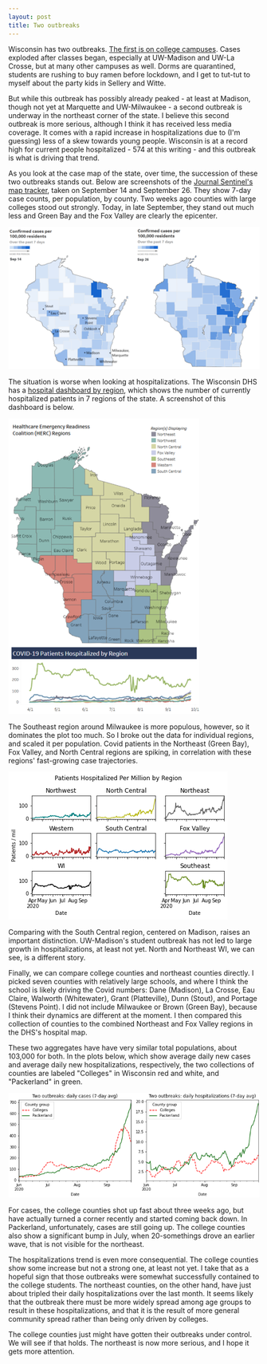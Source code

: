 ```yaml
---
layout: post
title: Two outbreaks
---
```

Wisconsin has two outbreaks. [The first is on college campuses](https://mattbayer.github.io//2020/09/14/wisconsin-colleges/). Cases exploded after classes began, especially at UW-Madison and UW-La Crosse, but at many other campuses as well. Dorms are quarantined, students are rushing to buy ramen before lockdown, and I get to tut-tut to myself about the party kids in Sellery and Witte. 

But while this outbreak has possibly already peaked - at least at Madison, though not yet at Marquette and UW-Milwaukee - a second outbreak is underway in the northeast corner of the state. I believe this second outbreak is more serious, although I think it has received less media coverage. It comes with a rapid increase in hospitalizations due to (I'm guessing) less of a skew towards young people. Wisconsin is at a record high for current people hospitalized - 574 at this writing - and this outbreak is what is driving that trend.

As you look at the case map of the state, over time, the succession of these two outbreaks stands out. Below are screenshots of the [Journal Sentinel's map tracker](https://projects.jsonline.com/topics/coronavirus/tracking/covid-19-cases-testing-and-deaths-in-wisconsin.html), taken on September 14 and September 26. They show 7-day case counts, per population, by county. Two weeks ago counties with large colleges stood out strongly. Today, in late September, they stand out much less and Green Bay and the Fox Valley are clearly the epicenter.

![Map 14-Sep](/assets/Map_Cases_2weeks_2020-09-26.png)

The situation is worse when looking at hospitalizations. The Wisconsin DHS has a [hospital dashboard by region](https://www.dhs.wisconsin.gov/covid-19/hosp-data.html), which shows the number of currently hospitalized patients in 7 regions of the state. A screenshot of this dashboard is below. 

![Hospital map](/assets/HospMap_2020-09-26_1.png)

The Southeast region around Milwaukee is more populous, however, so it dominates the plot too much. So I broke out the data for individual regions, and scaled it per population. Covid patients in the Northeast (Green Bay), Fox Valley, and North Central regions are spiking, in correlation with these regions' fast-growing case trajectories.

![Patients by region](/assets/Hosp_RegionCapita_2020-09-25.png)

Comparing with the South Central region, centered on Madison, raises an important distinction.  UW-Madison's student outbreak has not led to large growth in hospitalizations, at least not yet. North and Northeast WI, we can see, is a different story.

Finally, we can compare college counties and northeast counties directly. I picked seven counties with relatively large schools, and where I think the school is likely driving the Covid numbers: Dane (Madison), La Crosse, Eau Claire, Walworth (Whitewater), Grant (Platteville), Dunn (Stout), and Portage (Stevens Point). I did not include Milwaukee or Brown (Green Bay), because I think their dynamics are different at the moment. I then compared this collection of counties to the combined Northeast and Fox Valley regions in the DHS's hospital map. 

These two aggregates have have very similar total populations, about 103,000 for both. In the plots below, which show average daily new cases and average daily new hospitalizations, respectively, the two collections of counties are labeled "Colleges" in Wisconsin red and white, and "Packerland" in green.

![Two outbreaks - cases](/assets/TwoOutbreaks_CasesHosp_2020-09-26.png)

For cases, the college counties shot up fast about three weeks ago, but have actually turned a corner recently and started coming back down. In Packerland, unfortunately, cases are still going up. The college counties also show a significant bump in July, when 20-somethings drove an earlier wave, that is not visible for the northeast.

The hospitalizations trend is even more consequential. The college counties show some increase but not a strong one, at least not yet. I take that as a hopeful sign that those outbreaks were somewhat successfully contained to the college students. The northeast counties, on the other hand, have just about tripled their daily hospitalizations over the last month. It seems likely that the outbreak there must be more widely spread among age groups to result in these hospitalizations, and that it is the result of more general community spread rather than being only driven by colleges.

The college counties just might have gotten their outbreaks under control. We will see if that holds. The northeast is now more serious, and I hope it gets more attention.




